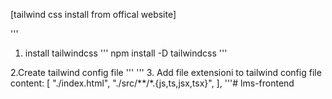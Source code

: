 [tailwind css install from offical website]


'''
1. install tailwindcss
'''
npm install -D tailwindcss
'''

2.Create tailwind config file
'''
'''
3. Add file extensioni to tailwind config file 
    content: [
    "./index.html",
    "./src/**/*.{js,ts,jsx,tsx}",
  ],
'''#   l m s - f r o n t e n d  
 